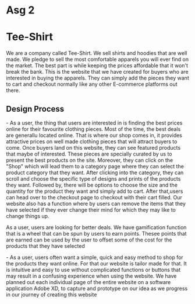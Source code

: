# Asg 2
<h1>Tee-Shirt</h1>
<p>We are a company called Tee-Shirt. We sell shirts and hoodies that are well made.
We pledge to sell the most comfortable apparels you will ever find on the market. The best
part is while keeping the prices affordable that it won't break the bank. This is the website 
that we have created for buyers who are interested in buying the apparels. They can simply add the
pieces they want to cart and checkout normally like any other E-commerce platforms out there.</p>
<h2>Design Process</h2>
<p>- As a user, the thing that users are interested in is finding the best prices online for their 
favourite clothing pieces. Most of the time, the best deals are generallu located online. That is where
our shop comes in, it provides attractive prices on well made clothing pieces that will attract buyers to come.
Once buyers land on this website, they can see featured products that maybe of interested. These pieces are specially curated by us to present the best products on the site. Moreover, they can click on the "Shop" which
will lead them to a category page where they can select the product category that they want. After clicking into the category, they can scroll and choose the specific type of designs and prints of the products they want. Followed by, there will be options to choose the size and the quantity for the product they want and simply add to cart. After that,users can head over to the checkout page to checkout with their cart filled. Our website also has a function where by users can remove the items that they have selected if they ever change their mind for which they may like to change things up.</p>
<p>As a user, users are looking for better deals. We have gamification function that is a wheel that can be spun by users to earn points. Thesee points that are earned can be used by the user to offset some of the cost for the products that they have selected</p>
<p>- As a user, users often want a simple, quick and easy method to shop for the products they want online. For that our website is tailor made for that. It is intuitive and easy to use without complicated functions or buttons that may result in a confusing experience when using the website. We have planned out each individual page of the entire website on a software application Adobe XD, to capture and prototype on our idea as we progress in our journey of creating this website</p>
